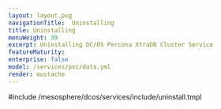 ```yaml
---
layout: layout.pug
navigationTitle:  Uninstalling
title: Uninstalling
menuWeight: 39
excerpt: Uninstalling DC/OS Percona XtraDB Cluster Service
featureMaturity:
enterprise: false
model: /services/pxc/data.yml
render: mustache
---
```


#include /mesosphere/dcos/services/include/uninstall.tmpl
